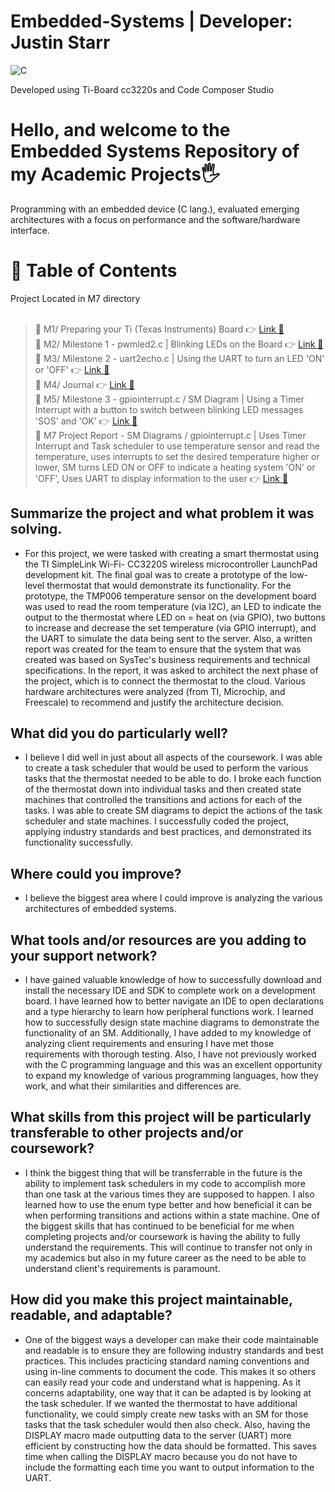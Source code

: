 # Embedded-Systems | Developer: Justin Starr

![C](https://img.shields.io/badge/c-%2300599C.svg?style=for-the-badge&logo=c&logoColor=white)

Developed using Ti-Board cc3220s and Code Composer Studio

# Hello, and welcome to the Embedded Systems Repository of my Academic Projects🖐️

Programming with an embedded device (C lang.), evaluated emerging architectures with a focus on performance and the software/hardware interface.

# 📖 Table of Contents

Project Located in M7 directory <br><br>

> 📌 M1/ Preparing your Ti (Texas Instruments) Board 👉 [Link 🔗](https://www.github.com/JustinStarrSNHU/Embedded-Systems/tree/main/M1)<br>
📌 M2/ Milestone 1 - pwmled2.c | Blinking LEDs on the Board 👉 [Link 🔗](https://www.github.com/JustinStarrSNHU/Embedded-Systems/tree/main/M2)<br>
📌 M3/ Milestone 2 - uart2echo.c | Using the UART to turn an LED 'ON' or 'OFF' 👉 [Link 🔗](https://www.github.com/JustinStarrSNHU/Embedded-Systems/tree/main/M3)<br>
📌 M4/ Journal 👉 [Link 🔗](https://www.github.com/JustinStarrSNHU/Embedded-Systems/tree/main/M4)<br>
📌 M5/ Milestone 3 - gpiointerrupt.c / SM Diagram | Using a Timer Interrupt with a button to switch between blinking LED messages 'SOS' and 'OK' 👉 [Link 🔗](https://www.github.com/JustinStarrSNHU/Embedded-Systems/tree/main/M5)<br>
📌 M7 Project Report - SM Diagrams / gpiointerrupt.c | Uses Timer Interrupt and Task scheduler to use temperature sensor and read the temperature, uses interrupts to set the desired temperature higher or lower, SM turns LED ON or OFF to indicate a heating system 'ON' or 'OFF', Uses UART to display information to the user 👉 [Link 🔗](https://www.github.com/JustinStarrSNHU/Embedded-Systems/tree/main/M7)<br>


## Summarize the project and what problem it was solving.

- For this project, we were tasked with creating a smart thermostat using the TI SimpleLink Wi-Fi- CC3220S wireless microcontroller LaunchPad development kit. The final goal was to create a prototype of the low-level thermostat that would demonstrate its functionality. For the prototype, the TMP006 temperature sensor on the development board was used to read the room temperature (via I2C), an LED to indicate the output to the thermostat where LED on = heat on (via GPIO), two buttons to increase and decrease the set temperature (via GPIO interrupt), and the UART to simulate the data being sent to the server. Also, a written report was created for the team to ensure that the system that was created was based on SysTec's business requirements and technical specifications. In the report, it was asked to architect the next phase of the project, which is to connect the thermostat to the cloud. Various hardware architectures were analyzed (from TI, Microchip, and Freescale) to recommend and justify the architecture decision.

## What did you do particularly well?

- I believe I did well in just about all aspects of the coursework. I was able to create a task scheduler that would be used to perform the various tasks that the thermostat needed to be able to do. I broke each function of the thermostat down into individual tasks and then created state machines that controlled the transitions and actions for each of the tasks. I was able to create SM diagrams to depict the actions of the task scheduler and state machines. I successfully coded the project, applying industry standards and best practices, and demonstrated its functionality successfully.

## Where could you improve?

- I believe the biggest area where I could improve is analyzing the various architectures of embedded systems.

## What tools and/or resources are you adding to your support network?

- I have gained valuable knowledge of how to successfully download and install the necessary IDE and SDK to complete work on a development board. I have learned how to better navigate an IDE to open declarations and a type hierarchy to learn how peripheral functions work. I learned how to successfully design state machine diagrams to demonstrate the functionality of an SM. Additionally, I have added to my knowledge of analyzing client requirements and ensuring I have met those requirements with thorough testing. Also, I have not previously worked with the C programming language and this was an excellent opportunity to expand my knowledge of various programming languages, how they work, and what their similarities and differences are.

## What skills from this project will be particularly transferable to other projects and/or coursework?

- I think the biggest thing that will be transferrable in the future is the ability to implement task schedulers in my code to accomplish more than one task at the various times they are supposed to happen. I also learned how to use the enum type better and how beneficial it can be when performing transitions and actions within a state machine. One of the biggest skills that has continued to be beneficial for me when completing projects and/or coursework is having the ability to fully understand the requirements. This will continue to transfer not only in my academics but also in my future career as the need to be able to understand client's requirements is paramount.

## How did you make this project maintainable, readable, and adaptable?

- One of the biggest ways a developer can make their code maintainable and readable is to ensure they are following industry standards and best practices. This includes practicing standard naming conventions and using in-line comments to document the code. This makes it so others can easily read your code and understand what is happening. As it concerns adaptability, one way that it can be adapted is by looking at the task scheduler. If we wanted the thermostat to have additional functionality, we could simply create new tasks with an SM for those tasks that the task scheduler would then also check. Also, having the DISPLAY macro made outputting data to the server (UART) more efficient by constructing how the data should be formatted. This saves time when calling the DISPLAY macro because you do not have to include the formatting each time you want to output information to the UART.
